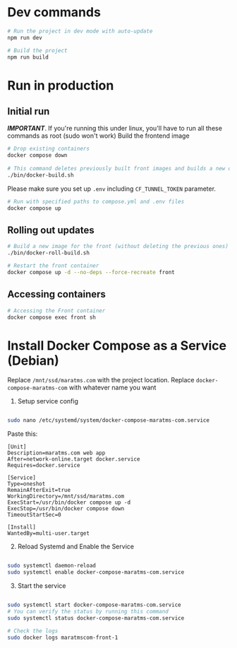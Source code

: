 
# Dev commands 
```bash
# Run the project in dev mode with auto-update
npm run dev

# Build the project
npm run build
```


# Run in production
## Initial run
_**IMPORTANT**_. If you're running this under linux, you'll have to run all these commands as root (sudo won't work)
Build the frontend image
```bash
# Drop existing containers
docker compose down
 
# This command deletes previously built front images and builds a new one
./bin/docker-build.sh
```

Please make sure you set up `.env` including `CF_TUNNEL_TOKEN` parameter.
```bash
# Run with specified paths to compose.yml and .env files
docker compose up
```

## Rolling out updates
```bash
# Build a new image for the front (without deleting the previous ones)
./bin/docker-roll-build.sh

# Restart the front container
docker compose up -d --no-deps --force-recreate front
```

## Accessing containers
```bash
# Accessing the Front container
docker compose exec front sh
```

# Install Docker Compose as a Service (Debian)
Replace `/mnt/ssd/maratms.com` with the project location.
Replace `docker-compose-maratms-com` with whatever name you want

1. Setup service config
```bash

sudo nano /etc/systemd/system/docker-compose-maratms-com.service
```
Paste this:
```
[Unit]
Description=maratms.com web app
After=network-online.target docker.service
Requires=docker.service

[Service]
Type=oneshot
RemainAfterExit=true
WorkingDirectory=/mnt/ssd/maratms.com
ExecStart=/usr/bin/docker compose up -d
ExecStop=/usr/bin/docker compose down
TimeoutStartSec=0

[Install]
WantedBy=multi-user.target
```
2. Reload Systemd and Enable the Service
```bash

sudo systemctl daemon-reload
sudo systemctl enable docker-compose-maratms-com.service 
```

3. Start the service
```bash

sudo systemctl start docker-compose-maratms-com.service 
# You can verify the status by running this command
sudo systemctl status docker-compose-maratms-com.service

# Check the logs
sudo docker logs maratmscom-front-1
```
